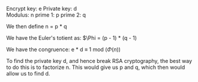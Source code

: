
Encrypt key: e
Private key: d  
Modulus: n 
prime 1: p
prime 2: q 

We then define n = p * q

We have the Euler's totient as:
$\Phi = (p - 1) * (q - 1)

We have the congruence:
e * d $\equiv$ 1 mod ($\Phi(n)$)

To find the private key d, and hence break RSA cryptography, the best way to do this is to factorize n. This would give us p and q, which then would allow us to find d. 




